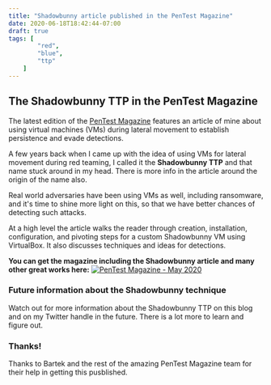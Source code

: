 ```yaml
---
title: "Shadowbunny article published in the PenTest Magazine"
date: 2020-06-18T18:42:44-07:00
draft: true
tags: [
        "red",
        "blue",
        "ttp"
    ]
---
```


## The Shadowbunny TTP in the PenTest Magazine
The latest edition of the [PenTest Magazine](https://pentestmag.com/product/pentest-healthcare-security/) features an article of mine about using virtual machines (VMs) during lateral movement to establish persistence and evade detections.

A few years back when I came up with the idea of using VMs for lateral movement during red teaming, I called it the **Shadowbunny TTP** and that name stuck around in my head. There is more info in the article around the origin of the name also.

Real world adversaries have been using VMs as well, including ransomware, and it's time to shine more light on this, so that we have better chances of detecting such attacks.

At a high level the article walks the reader through creation, installation, configuration, and pivoting steps for a custom Shadowbunny VM using VirtualBox. It also discusses techniques and ideas for detections.

**You can get the magazine including the Shadowbunny article and many other great works here:**
[![PenTest Magazine - May 2020](https://pentestmag.com/wp-content/uploads/2020/06/PT3.jpg)](https://pentestmag.com/product/pentest-healthcare-security/)

### Future information about the Shadowbunny technique
Watch out for more information about the Shadowbunny TTP on this blog and on my Twitter handle in the future. There is a lot more to learn and figure out.

### Thanks!

Thanks to Bartek and the rest of the amazing PenTest Magazine team for their help in getting this pusblished.
